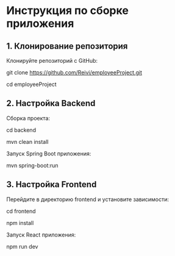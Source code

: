 # Инструкция по сборке приложения

## 1. Клонирование репозитория

Клонируйте репозиторий с GitHub:

git clone https://github.com/Reivi/employeeProject.git

cd employeeProject

## 2. Настройка Backend

Сборка проекта:

cd backend

mvn clean install

Запуск Spring Boot приложения:

mvn spring-boot:run

## 3. Настройка Frontend

Перейдите в директорию frontend и установите зависимости:

cd frontend

npm install

Запуск React приложения:

npm run dev
